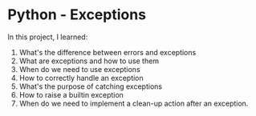 # Python - Exceptions

In this project, I learned:

1. What's the difference between errors and exceptions
2. What are exceptions and how to use them
3. When do we need to use exceptions
4. How to correctly handle an exception
5. What's the purpose of catching exceptions
6. How to raise a builtin exception
7. When do we need to implement a clean-up action after an exception.  
